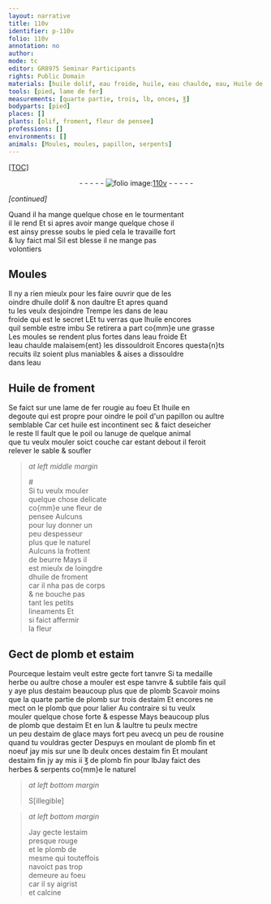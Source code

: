 ```yaml
---
layout: narrative
title: 110v
identifier: p-110v
folio: 110v
annotation: no
author:
mode: tc
editor: GR8975 Seminar Participants
rights: Public Domain
materials: [huile dolif, eau froide, huile, eau chaulde, eau, Huile de froment, fer, beurre, huile de froment, plomb, estaim, estaim de glace, rousine, plomb fin, estaim fin]
tools: [pied, lame de fer]
measurements: [quarte partie, trois, lb, onces, ℥]
bodyparts: [pied]
places: []
plants: [olif, froment, fleur de pensee]
professions: []
environments: []
animals: [Moules, moules, papillon, serpents]
---
```


<p><a href="{{ site.baseurl }}/diplomatic/">[TOC]</a></p><div class="folio" align="center">- - - - - <a href="http://gallica.bnf.fr/ark:/12148/btv1b10500001g/f226.image" target="_blank"><img src="https://cu-mkp.github.io/2017-workshop-edition/assets/photo-icon.png" alt="folio image: " style="display:inline-block; margin-bottom:-3px;"/>110v</a> - - - - - </div>  
 
*[continued]*
  
Quand il ha mange quelque chose en le tourmentant<br/> il le rend Et si apres avoir mange quelque chose il<br/> est ainsy presse soubs le <span class="tl"><span class="bp">pied</span></span> cela le travaille fort<br/> & luy faict mal Sil est blesse il ne mange pas<br/> volontiers

 
  

## <span class="al">Moules</span>

 
Il ny a rien mieulx pour les faire ouvrir que de les<br/> oindre d<span class="m">huile d<span class="pa">olif</span></span> & non daultre Et apres quand<br/> tu les veulx desjoindre Trempe les dans de l<span class="m">eau<br/> froide</span> qui est le secret <span class="del">L</span><span class="add">E</span>t tu verras que l<span class="m">huile</span> encores<br/> quil semble estre imbu Se retirera a part co{mm}e une grasse<br/> Les <span class="al">moules</span> se rendent plus fortes dans l<span class="m">eau froide</span> Et<br/> l<span class="m">eau chaulde</span> malaisem{ent} les dissouldroit Encores questa{n}ts<br/> recuits ilz soient plus maniables & aises a dissouldre<br/> dans l<span class="m">eau</span>

 
  

## <span class="m">Huile de <span class="pa">froment</span></span>

 
Se faict sur une <span class="tl">lame de <span class="m">fer</span></span> rougie au foeu Et l<span class="m">huile</span> en<br/> degoute qui est propre pour oindre le poil d'un <span class="al">papillon</span> ou aultre<br/> semblable Car cet <span class="m">huile</span> est incontinent sec & faict deseicher<br/> le reste Il fault que le poil ou lanuge de quelque animal<br/> que tu veulx mouler soict couche car estant debout il feroit<br/> relever le sable & soufler
 
> *at left middle margin*
> 
> 
>  #<br/> Si tu veulx mouler<br/> quelque chose delicate<br/> co{mm}e une <span class="pa">fleur de<br/> pensee</span> Aulcuns<br/> pour luy donner un<br/> peu despesseur<br/> plus que le naturel<br/> Aulcuns la frottent<br/> de <span class="m">beurre</span> Mays il<br/> est mieulx de loingdre<br/> d<span class="m">huile de <span class="pa">froment</span></span><br/> car il nha pas de corps<br/> & ne bouche pas<br/> tant les petits<br/> lineaments Et<br/> si faict affermir<br/> la fleur

 
  

## Gect de <span class="m">plomb</span> et <span class="m">estaim</span>

 
Pourceque l<span class="m">estaim</span> veult estre gecte fort tanvre Si ta medaille<br/> herbe ou aultre chose a mouler est <span class="del">espe</span> tanvre & subtile fais quil<br/> y aye plus d<span class="m">estaim</span> beaucoup plus que de <span class="m">plomb</span> Scavoir moins<br/> que la <span class="ms">quarte partie</span> de <span class="m">plomb</span> sur <span class="ms">trois</span> d<span class="m">estaim</span> Et encores ne<br/> mect on le <span class="m">plomb</span> que pour lalier Au contraire si tu veulx<br/> mouler quelque chose forte & espesse Mays beaucoup plus<br/> de <span class="m">plomb</span> que d<span class="m">estaim</span> Et en lun & laultre tu peulx mectre<br/> un peu d<span class="m">estaim de glace</span> mays fort peu avecq un peu de <span class="m">rousine</span><br/> quand tu vouldras gecter <span class="add">Despuys en moulant de <span class="m">plomb fin</span> et<br/> noeuf jay mis sur une <span class="ms">lb</span> deulx <span class="ms">onces</span> d<span class="m">estaim fin</span> Et moulant<br/> d<span class="m">estaim fin</span> jy ay mis ii <span class="ms">℥</span> de <span class="m">plomb fin</span> pour <span class="ms">lb</span>Jay faict des<br/> herbes & <span class="al">serpents</span> co{mm}e le naturel</span>
 
> *at left bottom margin*
> 
> 
> <span class="del">S[illegible]</span>
 
> *at left bottom margin*
> 
> 
>  Jay gecte l<span class="m">estaim</span><br/> presque rouge<br/> et le <span class="m">plomb</span> de<br/> mesme qui touteffois<br/> navoict pas trop<br/> demeure au foeu<br/> car il sy aigrist<br/> et calcine

